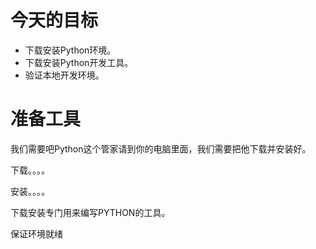 # 今天的目标

- 下载安装Python环境。
- 下载安装Python开发工具。
- 验证本地开发环境。

# 准备工具

我们需要吧Python这个管家请到你的电脑里面，我们需要把他下载并安装好。

下载。。。。

安装。。。。

下载安装专门用来编写PYTHON的工具。

保证环境就绪